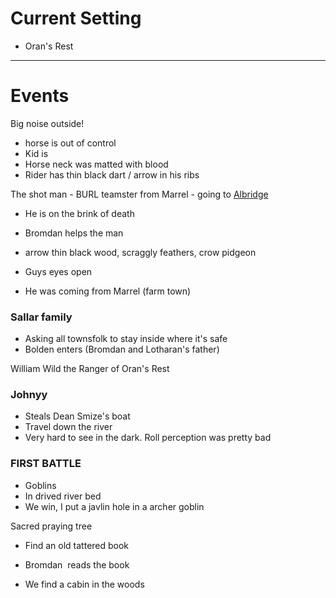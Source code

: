 # Current Setting
- Oran's Rest
---

# Events
Big noise outside!

-   horse is out of control
-   Kid is
-   Horse neck was matted with blood
-   Rider has thin black dart / arrow in his ribs

The shot man - BURL teamster from Marrel - going to [Albridge](obsidian://open?vault=DnD&file=Matter%20Campaign%2FLocations%2FAlbridge)

-   He is on the brink of death
-   Bromdan helps the man
-   arrow thin black wood, scraggly feathers, crow pidgeon
-   Guys eyes open

-   He was coming from Marrel (farm town)

### Sallar family
-   Asking all townsfolk to stay inside where it's safe
-   Bolden enters (Bromdan and Lotharan's father)

William Wild the Ranger of Oran's Rest

### Johnyy
-   Steals Dean Smize's boat
-   Travel down the river
-   Very hard to see in the dark. Roll perception was pretty bad

### FIRST BATTLE
-   Goblins
-   In drived river bed
-   We win, I put a javlin hole in a archer goblin

Sacred praying tree
-   Find an old tattered book

-   Bromdan  reads the book

-   We find a cabin in the woods